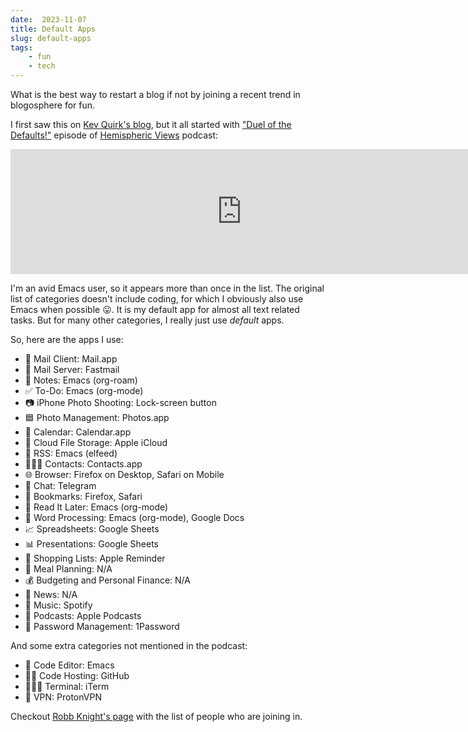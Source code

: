 ```yaml
---
date:  2023-11-07
title: Default Apps
slug: default-apps
tags:
    - fun
    - tech
---
```


What is the best way to restart a blog if not by joining a recent trend in blogosphere for fun.

I first saw this on [Kev Quirk's blog](https://kevquirk.com/my-default-apps-at-the-end-of-2023), but it all started with ["Duel of the Defaults!"](https://listen.hemisphericviews.com/097) episode of [Hemispheric Views](https://listen.hemisphericviews.com/) podcast:

<iframe src="https://player.fireside.fm/v2/6MInpziV+pRrVuoJB?theme=dark" width="740" height="200" frameborder="0" scrolling="no"></iframe>

I'm an avid Emacs user, so it appears more than once in the list. The original list of categories doesn't include coding, for which I obviously also use Emacs when possible 😛. It is my default app for almost all text related tasks. But for many other categories, I really just use *default* apps.

So, here are the apps I use:

- 📨 Mail Client: Mail.app
- 📮 Mail Server: Fastmail
- 📝 Notes: Emacs (org-roam)
- ✅ To-Do: Emacs (org-mode)
- 📷 iPhone Photo Shooting: Lock-screen button
- 🟦 Photo Management: Photos.app
- 📆 Calendar: Calendar.app
- 📁 Cloud File Storage: Apple iCloud
- 📖 RSS: Emacs (elfeed)
- 🙍🏻‍♂️ Contacts: Contacts.app
- 🌐 Browser: Firefox on Desktop, Safari on Mobile
- 💬 Chat: Telegram
- 🔖 Bookmarks: Firefox, Safari
- 📑 Read It Later: Emacs (org-mode)
- 📜 Word Processing: Emacs (org-mode), Google Docs
- 📈 Spreadsheets: Google Sheets
- 📊 Presentations: Google Sheets
- 🛒 Shopping Lists: Apple Reminder
- 🍴 Meal Planning: N/A
- 💰 Budgeting and Personal Finance: N/A
- 📰 News: N/A
- 🎵 Music: Spotify
- 🎤 Podcasts: Apple Podcasts
- 🔐 Password Management: 1Password

And some extra categories not mentioned in the podcast:

- 🧮 Code Editor: Emacs
- 👨‍💻 Code Hosting: GitHub
- 👨🏻‍💻 Terminal: iTerm
- 🛜 VPN: ProtonVPN

Checkout [Robb Knight's page](https://defaults.rknight.me/) with the list of people who are joining in.
